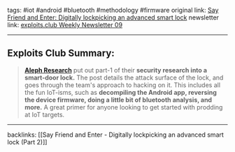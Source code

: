 tags: #iot #android #bluetooth #methodology #firmware
original link: [Say Friend and Enter: Digitally lockpicking an advanced smart lock](https://alephsecurity.com/2024/02/20/kontrol-lux-lock-1/?ref=blog.exploits.club) 
newsletter link: [exploits.club Weekly Newsletter 09](https://blog.exploits.club/exploits-club-weekly-newsletter-09/) 

---
## Exploits Club Summary:
> [**Aleph Research**](https://alephsecurity.com/?ref=blog.exploits.club) put out part-1 of their **security research into a smart-door lock.** The post details the attack surface of the lock, and goes through the team's approach to hacking on it. This includes all the fun IoT-isms, such as **decompiling the Android app, reversing the device firmware, doing a little bit of bluetooth analysis, and more.** A great primer for anyone looking to get started with prodding at IoT targets.


---
backlinks: [[Say Friend and Enter - Digitally lockpicking an advanced smart lock (Part 2)]]